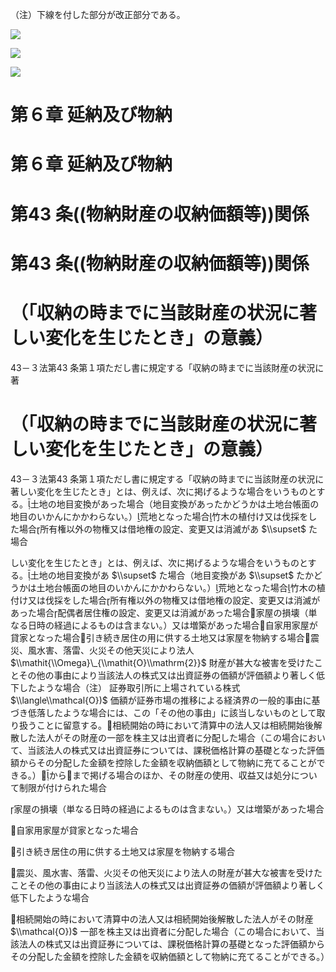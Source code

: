 （注）下線を付した部分が改正部分である。

![](https://www.nta.go.jp/tmp/b762db2f-5b11-4ef3-8680-8642ad17a3d2/images/9f51fd7542cc5b96636b54070d81fa07faf140dda08c25d229d16776eebe428f.jpg)

![](https://www.nta.go.jp/tmp/b762db2f-5b11-4ef3-8680-8642ad17a3d2/images/474b3bb493fce542d759026f5631f494d6dcad7878496fc280b5cf4d43bb46e1.jpg)

![](https://www.nta.go.jp/tmp/b762db2f-5b11-4ef3-8680-8642ad17a3d2/images/9408a5917525acfe4d42ebd570584383fc6fd2c7bd22c044cb286a81aa0aa272.jpg)

# 第６章 延納及び物納

# 第６章 延納及び物納

# 第43 条((物納財産の収納価額等))関係

# 第43 条((物納財産の収納価額等))関係

# （「収納の時までに当該財産の状況に著しい変化を生じたとき」の意義）

43－３法第43 条第１項ただし書に規定する「収納の時までに当該財産の状況に著

# （「収納の時までに当該財産の状況に著しい変化を生じたとき」の意義）

43－３法第43 条第１項ただし書に規定する「収納の時までに当該財産の状況に著しい変化を生じたとき」とは、例えば、次に掲げるような場合をいうものとする。土地の地目変換があった場合（地目変換があったかどうかは土地台帳面の地目のいかんにかかわらない。）荒地となった場合竹木の植付け又は伐採をした場合所有権以外の物権又は借地権の設定、変更又は消滅があ $\\supset$ た場合

しい変化を生じたとき」とは、例えば、次に掲げるような場合をいうものとする。土地の地目変換があ $\\supset$ た場合（地目変換があ $\\supset$ たかどうかは土地台帳面の地目のいかんにかかわらない。）荒地となった場合竹木の植付け又は伐採をした場合所有権以外の物権又は借地権の設定、変更又は消滅があった場合配偶者居住権の設定、変更又は消滅があった場合家屋の損壊（単なる日時の経過によるものは含まない。）又は増築があった場合自家用家屋が貸家となった場合引き続き居住の用に供する土地又は家屋を物納する場合震災、風水害、落雷、火災その他天災により法人 $\\mathit{\\Omega}\_{\\mathit{O}\\mathrm{2}}$ 財産が甚大な被害を受けたことその他の事由により当該法人の株式又は出資証券の価額が評価額より著しく低下したような場合（注） 証券取引所に上場されている株式 $\\langle\\mathcal{O})$ 価額が証券市場の推移による経済界の一般的事由に基づき低落したような場合には、この「その他の事由」に該当しないものとして取り扱うことに留意する。相続開始の時において清算中の法人又は相続開始後解散した法人がその財産の一部を株主又は出資者に分配した場合（この場合において、当該法人の株式又は出資証券については、課税価格計算の基礎となった評価額からその分配した金額を控除した金額を収納価額として物納に充てることができる。）からまで掲げる場合のほか、その財産の使用、収益又は処分について制限が付けられた場合

家屋の損壊（単なる日時の経過によるものは含まない。）又は増築があった場合

自家用家屋が貸家となった場合

引き続き居住の用に供する土地又は家屋を物納する場合

震災、風水害、落雷、火災その他天災により法人の財産が甚大な被害を受けたことその他の事由により当該法人の株式又は出資証券の価額が評価額より著しく低下したような場合

相続開始の時において清算中の法人又は相続開始後解散した法人がその財産 $\\mathcal{O})$ 一部を株主又は出資者に分配した場合（この場合において、当該法人の株式又は出資証券については、課税価格計算の基礎となった評価額からその分配した金額を控除した金額を収納価額として物納に充てることができる。）